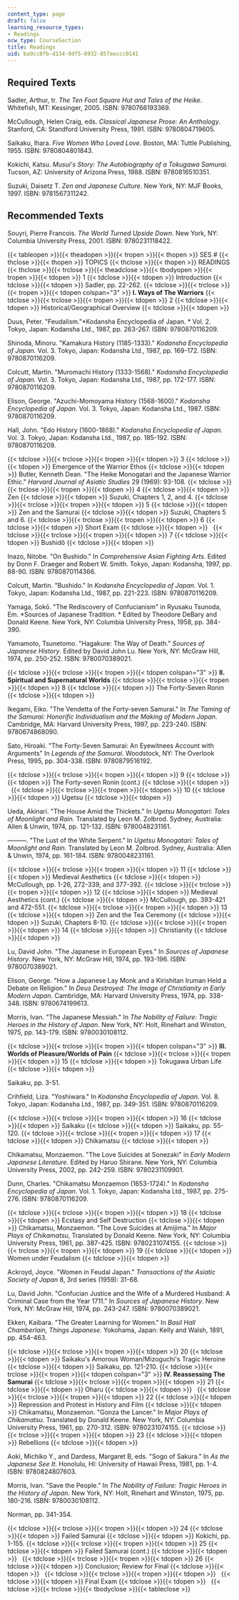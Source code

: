 ```yaml
---
content_type: page
draft: false
learning_resource_types:
- Readings
ocw_type: CourseSection
title: Readings
uid: ba9cc8fb-d134-9df5-6932-857aeccc0141
---
```

## Required Texts

Sadler, Arthur, tr. *The Ten Foot Square Hut and Tales of the Heike*. Whitefish, MT: Kessinger, 2005. ISBN: 9780766193369.

McCullough, Helen Craig, eds. *Classical Japanese Prose: An Anthology*. Stanford, CA: Standford University Press, 1991. ISBN: 9780804719605.

Saikaku, Ihara. *Five Women Who Loved Love*. Boston, MA: Tuttle Publishing, 1955. ISBN: 9780804801843.

Kokichi, Katsu. *Musui's Story: The Autobiography of a Tokugawa Samurai*. Tucson, AZ: University of Arizona Press, 1988. ISBN: 9780816510351.

Suzuki, Daisetz T. *Zen and Japanese Culture*. New York, NY: MJF Books, 1997. ISBN: 9781567311242.

## Recommended Texts

Souyri, Pierre Francois. *The World Turned Upside Down*. New York, NY: Columbia University Press, 2001. ISBN: 9780231118422.

{{< tableopen >}}{{< theadopen >}}{{< tropen >}}{{< thopen >}}
SES #
{{< thclose >}}{{< thopen >}}
TOPICS
{{< thclose >}}{{< thopen >}}
READINGS
{{< thclose >}}{{< trclose >}}{{< theadclose >}}{{< tbodyopen >}}{{< tropen >}}{{< tdopen >}}
1
{{< tdclose >}}{{< tdopen >}}
Introduction
{{< tdclose >}}{{< tdopen >}}
Sadler, pp. 22-262.
{{< tdclose >}}{{< trclose >}}{{< tropen >}}{{< tdopen colspan="3" >}}
**I. Ways of The Warriors**
{{< tdclose >}}{{< trclose >}}{{< tropen >}}{{< tdopen >}}
2
{{< tdclose >}}{{< tdopen >}}
Historical/Geographical Overview
{{< tdclose >}}{{< tdopen >}}

Duus, Peter. "Feudalism."*Kodansha Encyclopedia of Japan. * Vol. 2. Tokyo, Japan: Kodansha Ltd., 1987, pp. 263-267. ISBN: 9780870116209.

Shinoda, Minoru. "Kamakura History (1185-1333)." *Kodansha Encyclopedia of Japan.* Vol. 3. Tokyo, Japan: Kodansha Ltd., 1987, pp. 169-172. ISBN: 9780870116209.

Colcutt, Martin. "Muromachi History (1333-1568)." *Kodansha Encyclopedia of Japan.* Vol. 3. Tokyo, Japan: Kodansha Ltd., 1987, pp. 172-177. ISBN: 9780870116209.

Elison, George. "Azuchi-Momoyama History (1568-1600)." *Kodansha Encyclopedia of Japan.* Vol. 3. Tokyo, Japan: Kodansha Ltd., 1987. ISBN: 9780870116209.

Hall, John. "Edo History (1600-1868)." *Kodansha Encyclopedia of Japan.* Vol. 3. Tokyo, Japan: Kodansha Ltd., 1987, pp. 185-192. ISBN: 9780870116209.

{{< tdclose >}}{{< trclose >}}{{< tropen >}}{{< tdopen >}}
3
{{< tdclose >}}{{< tdopen >}}
Emergence of the Warrior Ethos
{{< tdclose >}}{{< tdopen >}}
Butler, Kenneth Dean. "The Heike Monogatari and the Japanese Warrior Ethic." *Harvard Journal of Asiatic Studies* 29 (1969): 93-108.
{{< tdclose >}}{{< trclose >}}{{< tropen >}}{{< tdopen >}}
4
{{< tdclose >}}{{< tdopen >}}
Zen
{{< tdclose >}}{{< tdopen >}}
Suzuki, Chapters 1, 2, and 4.
{{< tdclose >}}{{< trclose >}}{{< tropen >}}{{< tdopen >}}
5
{{< tdclose >}}{{< tdopen >}}
Zen and the Samurai
{{< tdclose >}}{{< tdopen >}}
Suzuki, Chapters 5 and 6.
{{< tdclose >}}{{< trclose >}}{{< tropen >}}{{< tdopen >}}
6
{{< tdclose >}}{{< tdopen >}}
Short Exam
{{< tdclose >}}{{< tdopen >}}
 
{{< tdclose >}}{{< trclose >}}{{< tropen >}}{{< tdopen >}}
7
{{< tdclose >}}{{< tdopen >}}
Bushidô
{{< tdclose >}}{{< tdopen >}}

Inazo, Nitobe. "On Bushido." In *Comprehensive Asian Fighting Arts*. Edited by Donn F. Draeger and Robert W. Smith. Tokyo, Japan: Kodansha, 1997, pp. 88-90. ISBN: 9780870114366.

Colcutt, Martin. "Bushido." In *Kodansha Encyclopedia of Japan.* Vol. 1. Tokyo, Japan: Kodansha Ltd., 1987, pp. 221-223. ISBN: 9780870116209.

Yamaga, Sokō. "The Rediscovery of Confucianism" in Ryusaku Tsunoda, Em. *Sources of Japanese Tradition. * Edited by Theodore DeBary and Donald Keene. New York, NY: Columbia University Press, 1958, pp. 384-390.

Yamamoto, Tsunetomo. "Hagakure: The Way of Death." *Sources of Japanese History*. Edited by David John Lu. New York, NY: McGraw Hill, 1974, pp. 250-252. ISBN: 9780070389021.

{{< tdclose >}}{{< trclose >}}{{< tropen >}}{{< tdopen colspan="3" >}}
**II. Spiritual and Supernatural Worlds**
{{< tdclose >}}{{< trclose >}}{{< tropen >}}{{< tdopen >}}
8
{{< tdclose >}}{{< tdopen >}}
The Forty-Seven Ronin
{{< tdclose >}}{{< tdopen >}}

Ikegami, Eiko. "The Vendetta of the Forty-seven Samurai." In *The Taming of the Samurai: Honorific Individualism and the Making of Modern Japan*. Cambridge, MA: Harvard University Press, 1997, pp. 223-240. ISBN: 9780674868090.

Sato, Hiroaki. "The Forty-Seven Samurai: An Eyewitnees Account with Arguments" In *Legends of the Samurai*. Woodstock, NY: The Overlook Press, 1995, pp. 304-338. ISBN: 9780879516192.

{{< tdclose >}}{{< trclose >}}{{< tropen >}}{{< tdopen >}}
9
{{< tdclose >}}{{< tdopen >}}
The Forty-seven Ronin (cont.)
{{< tdclose >}}{{< tdopen >}}
 
{{< tdclose >}}{{< trclose >}}{{< tropen >}}{{< tdopen >}}
10
{{< tdclose >}}{{< tdopen >}}
Ugetsu
{{< tdclose >}}{{< tdopen >}}

Ueda, Akinari. "The House Amid the Thickets." In *Ugetsu Monogatari: Tales of Moonlight and Rain.* Translated by Leon M. Zolbrod. Sydney, Australia: Allen & Unwin, 1974, pp. 121-132. ISBN: 9780048231161.

———. "The Lust of the White Serpent." In *Ugetsu Monogatari: Tales of Moonlight and Rain.* Translated by Leon M. Zolbrod. Sydney, Australia: Allen & Unwin, 1974, pp. 161-184. ISBN: 9780048231161.

{{< tdclose >}}{{< trclose >}}{{< tropen >}}{{< tdopen >}}
11
{{< tdclose >}}{{< tdopen >}}
Medieval Aesthetics
{{< tdclose >}}{{< tdopen >}}
McCullough, pp. 1-26, 272-339, and 377-392.
{{< tdclose >}}{{< trclose >}}{{< tropen >}}{{< tdopen >}}
12
{{< tdclose >}}{{< tdopen >}}
Medieval Aesthetics (cont.)
{{< tdclose >}}{{< tdopen >}}
McCullough, pp. 393-421 and 472-551.
{{< tdclose >}}{{< trclose >}}{{< tropen >}}{{< tdopen >}}
13
{{< tdclose >}}{{< tdopen >}}
Zen and the Tea Ceremony
{{< tdclose >}}{{< tdopen >}}
Suzuki, Chapters 8-10.
{{< tdclose >}}{{< trclose >}}{{< tropen >}}{{< tdopen >}}
14
{{< tdclose >}}{{< tdopen >}}
Christianity
{{< tdclose >}}{{< tdopen >}}

Lu, David John. "The Japanese in European Eyes." In *Sources of Japanese History*. New York, NY: McGraw Hill, 1974, pp. 193-196. ISBN: 9780070389021.

Elison, George. "How a Japanese Lay Monk and a Kirishitan Iruman Held a Debate on Religion." In *Deus Destroyed: The Image of Christianity in Early Modern Japan*. Cambridge, MA: Harvard University Press, 1974, pp. 338-348. ISBN: 9780674199613.

Morris, Ivan. "The Japanese Messiah." In *The Nobility of Failure: Tragic Heroes in the History of Japan*. New York, NY: Holt, Rinehart and Winston, 1975, pp. 143-179. ISBN: 9780030108112.

{{< tdclose >}}{{< trclose >}}{{< tropen >}}{{< tdopen colspan="3" >}}
**III. Worlds of Pleasure/Worlds of Pain**
{{< tdclose >}}{{< trclose >}}{{< tropen >}}{{< tdopen >}}
15
{{< tdclose >}}{{< tdopen >}}
Tokugawa Urban Life
{{< tdclose >}}{{< tdopen >}}

Saikaku, pp. 3-51.

Crihfield, Liza. "Yoshiwara." In *Kodansha Encyclopedia of Japan*. Vol. 8. Tokyo, Japan: Kodansha Ltd., 1987, pp. 349-351. ISBN: 9780870116209.

{{< tdclose >}}{{< trclose >}}{{< tropen >}}{{< tdopen >}}
16
{{< tdclose >}}{{< tdopen >}}
Saikaku
{{< tdclose >}}{{< tdopen >}}
Saikaku, pp. 55-120.
{{< tdclose >}}{{< trclose >}}{{< tropen >}}{{< tdopen >}}
17
{{< tdclose >}}{{< tdopen >}}
Chikamatsu
{{< tdclose >}}{{< tdopen >}}

Chikamatsu, Monzaemon. "The Love Suicides at Sonezaki" in *Early Modern Japanese Literature*. Edited by Haruo Shirane. New York, NY: Columbia University Press, 2002, pp. 242-259. ISBN: 9780231109901.

Dunn, Charles. "Chikamatsu Monzaemon (1653-1724)." In *Kodansha Encyclopedia of Japan*. Vol. 1. Tokyo, Japan: Kodansha Ltd., 1987, pp. 275-276. ISBN: 9780870116209.

{{< tdclose >}}{{< trclose >}}{{< tropen >}}{{< tdopen >}}
18
{{< tdclose >}}{{< tdopen >}}
Ecstasy and Self Destruction
{{< tdclose >}}{{< tdopen >}}
Chikamatsu, Monzaemon. "The Love Suicides at Amijima." In *Major Plays of Chikamatsu*, Translated by Donald Keene. New York, NY: Columbia University Press, 1961, pp. 387-425. ISBN: 9780231074155.
{{< tdclose >}}{{< trclose >}}{{< tropen >}}{{< tdopen >}}
19
{{< tdclose >}}{{< tdopen >}}
Women under Feudalism
{{< tdclose >}}{{< tdopen >}}

Ackroyd, Joyce. "Women in Feudal Japan." *Transactions of the Asiatic Society of Japan* 8, 3rd series (1959): 31-68.

Lu, David John. "Confucian Justice and the Wife of a Murdered Husband: A Criminal Case from the Year 1711." In *Sources of Japanese History*. New York, NY: McGraw Hill, 1974, pp. 243-247. ISBN: 9780070389021.

Ekken, Kaibara. "The Greater Learning for Women." In *Basil Hall Chamberlain, Things Japanese*. Yokohama, Japan: Kelly and Walsh, 1891, pp. 454-463.

{{< tdclose >}}{{< trclose >}}{{< tropen >}}{{< tdopen >}}
20
{{< tdclose >}}{{< tdopen >}}
Saikaku's Amorous Woman/Mizoguchi's Tragic Heroine
{{< tdclose >}}{{< tdopen >}}
Saikaku, pp. 121-210.
{{< tdclose >}}{{< trclose >}}{{< tropen >}}{{< tdopen colspan="3" >}}
**IV. Reassessing The Samurai**
{{< tdclose >}}{{< trclose >}}{{< tropen >}}{{< tdopen >}}
21
{{< tdclose >}}{{< tdopen >}}
Oharu
{{< tdclose >}}{{< tdopen >}}
 
{{< tdclose >}}{{< trclose >}}{{< tropen >}}{{< tdopen >}}
22
{{< tdclose >}}{{< tdopen >}}
Repression and Protest in History and Film
{{< tdclose >}}{{< tdopen >}}
Chikamatsu, Monzaemon. "Gonza the Lancer." In *Major Plays of Chikamatsu*. Translated by Donald Keene. New York, NY: Columbia University Press, 1961, pp. 270-312. ISBN: 9780231074155.
{{< tdclose >}}{{< trclose >}}{{< tropen >}}{{< tdopen >}}
23
{{< tdclose >}}{{< tdopen >}}
Rebellions
{{< tdclose >}}{{< tdopen >}}

Aoki, Michiko Y., and Dardess, Margaret B, eds. "Sogo of Sakura." In *As the Japanese See It*. Honolulu, HI: University of Hawaii Press, 1981, pp. 1-4. ISBN: 9780824807603.

Morris, Ivan. "Save the People." In *The Nobility of Failure: Tragic Heroes in the History of Japan*. New York, NY: Holt, Rinehart and Winston, 1975, pp. 180-216. ISBN: 9780030108112.

Norman, pp. 341-354.

{{< tdclose >}}{{< trclose >}}{{< tropen >}}{{< tdopen >}}
24
{{< tdclose >}}{{< tdopen >}}
Failed Samurai
{{< tdclose >}}{{< tdopen >}}
Kokichi, pp. 1-155.
{{< tdclose >}}{{< trclose >}}{{< tropen >}}{{< tdopen >}}
25
{{< tdclose >}}{{< tdopen >}}
Failed Samurai (cont.)
{{< tdclose >}}{{< tdopen >}}
 
{{< tdclose >}}{{< trclose >}}{{< tropen >}}{{< tdopen >}}
26
{{< tdclose >}}{{< tdopen >}}
Conclusion; Review for Final
{{< tdclose >}}{{< tdopen >}}
 
{{< tdclose >}}{{< trclose >}}{{< tropen >}}{{< tdopen >}}
 
{{< tdclose >}}{{< tdopen >}}
Final Exam
{{< tdclose >}}{{< tdopen >}}
 
{{< tdclose >}}{{< trclose >}}{{< tbodyclose >}}{{< tableclose >}}